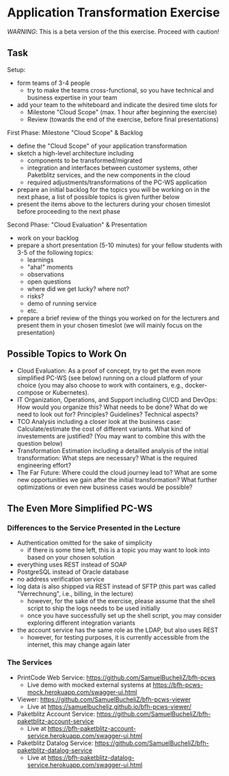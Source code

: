 # Application Transformation Exercise

*WARNING*: This is a beta version of the this exercise. Proceed with caution!

## Task

Setup:
- form teams of 3-4 people
  - try to make the teams cross-functional, so you have technical and business expertise in your team
- add your team to the whiteboard and indicate the desired time slots for
  - Milestone "Cloud Scope" (max. 1 hour after beginning the exercise)
  - Review (towards the end of the exercise, before final presentations)
  
First Phase: Milestone "Cloud Scope" & Backlog
- define the "Cloud Scope" of your application transformation
- sketch a high-level architecture including
  - components to be transformed/migrated
  - integration and interfaces between customer systems, other Paketblitz services, and the new components in the cloud
  - required adjustments/transformations of the PC-WS application
- prepare an initial backlog for the topics you will be working on in the next phase, a list of possible topics is given further below
- present the items above to the lecturers during your chosen timeslot before proceeding to the next phase

Second Phase: "Cloud Evaluation" & Presentation
- work on your backlog
- prepare a short presentation (5-10 minutes) for your fellow students with 3-5 of the following topics:
  - learnings
  - "aha!" moments
  - observations
  - open questions
  - where did we get lucky? where not?
  - risks?
  - demo of running service
  - etc.
- prepare a brief review of the things you worked on for the lecturers and present them in your chosen timeslot (we will mainly focus on the presentation)

## Possible Topics to Work On

- Cloud Evaluation: As a proof of concept, try to get the even more simplified PC-WS (see below) running on a cloud platform of your choice (you may also choose to work with containers, e.g., docker-compose or Kubernetes).
- IT Organization, Operations, and Support including CI/CD and DevOps: How would you organize this? What needs to be done? What do we need to look out for? Principles? Guidelines? Technical aspects?
- TCO Analysis including a closer look at the business case: Calculate/estimate the cost of different variants. What kind of investements are justified? (You may want to combine this with the question below)
- Transformation Estimation including a detailled analysis of the initial transformation: What steps are necessary? What is the required engineering effort?
- The Far Future: Where could the cloud journey lead to? What are some new opportunities we gain after the initial transformation? What further optimizations or even new business cases would be possible?

## The Even More Simplified PC-WS

### Differences to the Service Presented in the Lecture

- Authentication omitted for the sake of simplicity
  - if there is some time left, this is a topic you may want to look into based on your chosen solution
- everything uses REST instead of SOAP
- PostgreSQL instead of Oracle database
- no address verification service
- log data is also shipped via REST instead of SFTP (this part was called "Verrechnung", i.e., billing, in the lecture)
  - however, for the sake of the exercise, please assume that the shell script to ship the logs needs to be used initially
  - once you have successfully set up the shell script, you may consider exploring different integration variants
- the account service has the same role as the LDAP, but also uses REST
  - however, for testing purposes, it is  currently accessible from the internet, this may change again later

### The Services

- PrintCode Web Service: https://github.com/SamuelBucheliZ/bfh-pcws
  - Live demo with mocked external systems at  https://bfh-pcws-mock.herokuapp.com/swagger-ui.html
- Viewer: https://github.com/SamuelBucheliZ/bfh-pcws-viewer 
  - Live at https://samuelbucheliz.github.io/bfh-pcws-viewer/
- Paketblitz Account Service: https://github.com/SamuelBucheliZ/bfh-paketblitz-account-service
  - Live at https://bfh-paketblitz-account-service.herokuapp.com/swagger-ui.html
- Paketblitz Datalog Service: https://github.com/SamuelBucheliZ/bfh-paketblitz-datalog-service
  - Live at https://bfh-paketblitz-datalog-service.herokuapp.com/swagger-ui.html
